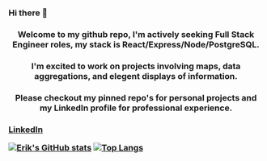 ### Hi there 👋
<h3><p align="center">
Welcome to my github repo, I'm actively seeking Full Stack Engineer roles, my stack is React/Express/Node/PostgreSQL.
</p></h3>
<h3><p align="center">
I'm excited to work on projects involving maps, data aggregations, and elegent displays of information.
</p><h3>
<h3><p align="center">
Please checkout my pinned repo's for personal projects and my LinkedIn profile for professional experience.
</p><h3>
  
[LinkedIn](https://www.linkedin.com/in/erikgraciosa/)

[![Erik's GitHub stats](https://github-readme-stats.vercel.app/api?username=erikgraciosa)](https://github.com/anuraghazra/github-readme-stats)
[![Top Langs](https://github-readme-stats.vercel.app/api/top-langs/?username=erikgraciosa&layout=compact)](https://github.com/anuraghazra/github-readme-stats)



<!--
**ErikGraciosa/ErikGraciosa** is a ✨ _special_ ✨ repository because its `README.md` (this file) appears on your GitHub profile.

Here are some ideas to get you started:

- 🔭 I’m currently working on ...
- 🌱 I’m currently learning ...
- 👯 I’m looking to collaborate on ...
- 🤔 I’m looking for help with ...
- 💬 Ask me about ...
- 📫 How to reach me: ...
- 😄 Pronouns: ...
- ⚡ Fun fact: ...
-->
